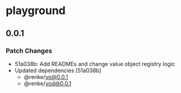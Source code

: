 # playground

## 0.0.1
### Patch Changes

- 51a038b: Add READMEs and change value object registry logic
- Updated dependencies [51a038b]
  - @renke/vo@0.0.1
  - @renke/vod@0.0.1
